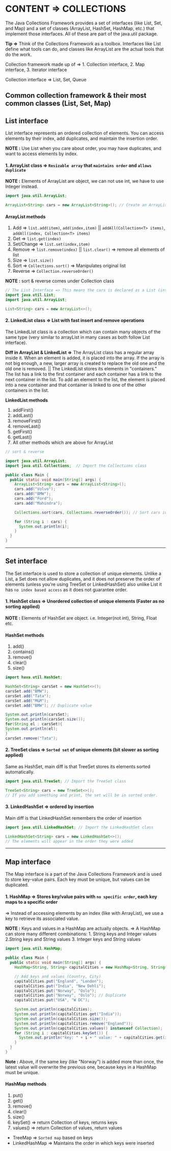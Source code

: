 # CONTENT => COLLECTIONS

The Java Collections Framework provides a set of interfaces (like List, Set, and Map) and a set of classes (ArrayList, HashSet, HashMap, etc.) that implement those interfaces. All of these are part of the java.util package.

**Tip =>** Think of the Collections Framework as a toolbox. Interfaces like List define what tools can do, and classes like ArrayList are the actual tools that do the work.

Collection framework made up of => 1. Collection interface, 2. Map interface, 3. Iterator interface

Collection interface => List<E>, Set<E>, Queue<E>

## Common collection framework & their most common classes (List, Set, Map)

## List interface

List interface represents an ordered collection of elements. You can access elements by their index, add duplicates, and maintain the insertion order.

**NOTE :** Use List when you care about order, you may have duplicates, and want to access elements by index.

#### 1. ArrayList class    => `Resizable array` that `maintains order` and `allows duplicate`

**NOTE :** Elements of ArrayList are object, we can not use int, we have to use Integer instead.

```java
import java.util.ArrayList; 

ArrayList<String> cars = new ArrayList<String>(); // Create an ArrayList object
```

#### ArrayList methods
1. Add             => `list.add(item)`, `add(index,item)` || `addAll(Collection<T> items)`, `addAll(index, Collection<T> items)` 
2. Get             => `list.get(index)`
3. Set/Change      => `list.set(index,item)`
4. Remove          => `list.remove(index)` || `list.clear()` => remove all elements of list
5. Size            => `list.size()`
6. Sort            => `Collections.sort()` => Manipulates original list
7. Reverse         => `Collection.reverseOrder()`

**NOTE :** sort & reverse comes under Collection class

```java
// The List Interface => This means the cars is declared as a List (interface), but it stores an ArrayList object (the actual list).
import java.util.List;
import java.util.ArrayList;

List<String> cars = new ArrayList<>();
```

#### 2. LinkedList class   => List with fast insert and remove operations

The LinkedList class is a collection which can contain many objects of the same type (very similar to arrayList in many cases as both follow List interface).

**Diff in ArrayList & LinkedList =>** The ArrayList class has a regular array inside it. When an element is added, it is placed into the array. If the array is not big enough, a new, larger array is created to replace the old one and the old one is removed. || The LinkedList stores its elements in "containers." The list has a link to the first container and each container has a link to the next container in the list. To add an element to the list, the element is placed into a new container and that container is linked to one of the other containers in the list.

**LinkedList methods**
1. addFirst()
2. addLast()
3. removeFirst()
4. removeLast()
5. getFirst()
6. getLast()
7. All other methods which are above for ArrayList

```java
// sort & reverse

import java.util.ArrayList;
import java.util.Collections;  // Import the Collections class

public class Main {
  public static void main(String[] args) {
    ArrayList<String> cars = new ArrayList<String>();
    cars.add("Volvo");
    cars.add("BMW");
    cars.add("Ford");
    cars.add("Mahindra");

    Collections.sort(cars, Collections.reverseOrder()); // Sort cars in reverse

    for (String i : cars) {
      System.out.println(i);
    }
  }
}
```
----- 

## Set interface

The Set interface is used to store a collection of unique elements. Unlike a List, a Set does not allow duplicates, and it does not preserve the order of elements (unless you're using TreeSet or LinkedHashSet) also unlike List it has `no index based access` as it does not guarantee order.

#### 1. HashSet class => Unordered collection of unique elements (Faster as no sorting applied)

**NOTE :** Elements of HashSet are object. i.e. Integer(not int), String, Float etc.

#### HashSet methods
1. add()
2. contains()
3. remove()
4. clear()
5. size()

```java
import hava.util.HashSet;

HashSet<String> carsSet = new HashSet<>();
carsSet.add("BMW");
carsSet.add("Tata");
carsSet.add("M&M");
carsSet.add("BMW"); // Duplicate value

System.out.println(carsSet);
System.out.println(carsSet.size());
for(String el : carsSet){
System.out.println(el);
}
carsSet.remove("Tata");


```


#### 2. TreeSet class => `Sorted set` of unique elements (bit slower as sorting applied)

Same as HashSet, main diff is that TreeSet stores its elements sorted automatically.

```java
import java.util.TreeSet; // Import the TreeSet class

TreeSet<String> cars = new TreeSet<>();
// If you add something and print, the set will be in sorted order.
```

#### 3. LinkedHashSet => ordered by insertion

Main diff is that LinkedHashSet remembers the order of insertion

```java
import java.util.LinkedHashSet; // Import the LinkedHashSet class

LinkedHashSet<String> cars = new LinkedHashSet<>();
// The elements will appear in the order they were added 
```
-----

## Map interface

The Map interface is a part of the Java Collections Framework and is used to store key-value pairs. Each key must be unique, but values can be duplicated.

#### 1. HashMap       => Stores key/value pairs with `no specific order`, each key maps to a specific order

=> Instead of accessing elements by an index (like with ArrayList), we use a key to retrieve its associated value.

**NOTE :** Keys and values in a HashMap are actually objects. => A HashMap can store many different combinations: 1. String keys and Integer values 2.String keys and String values 3. Integer keys and String values

```java
import java.util.HashMap;

public class Main {
  public static void main(String[] args) {
    HashMap<String, String> capitalCities = new HashMap<String, String>(); //HashMap object

    // Add keys and values (Country, City)
    capitalCities.put("England", "London");
    capitalCities.put("India", "New Dehli");
    capitalCities.put("Norway", "Oslo");
    capitalCities.put("Norway", "Oslo"); // Duplicate
    capitalCities.put("USA", "W DC");

    System.out.println(capitalCities);
    System.out.println(capitalCities.get("India"));
    System.out.println(capitalCities.size());
    System.out.println(capitalCities.remove("England"));
    System.out.println(capitalCities.values() instanceof Collection);
    for (String i : capitalCities.keySet()) {
      System.out.println("key: " + i + " value: " + capitalCities.get(i));
    }
  }
}
```

**Note :** Above, if the same key (like "Norway") is added more than once, the latest value will overwrite the previous one, because keys in a HashMap must be unique.

#### HashMap methods
1. put()
2. get()
3. remove()
4. clear()
5. size()
6. keySet() => return Collection<String> of keys, returns keys
7. values()  => return Collection<String> of values, return values



- TreeMap       => `Sorted map` based on keys
- LinkedHashMap => Maintains the order in which keys were inserted
















